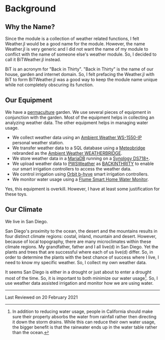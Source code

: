 
# Background

## Why the Name?

Since the module is a collection of weather related functions, I felt Weather.jl would be a good name for the module. However, the name Weather.jl is very generic and I did not want the name of my module to conflict with the name of someone else's weather module. So, I decided to call it BiTWeather.jl instead.

BiT is an acronym for "Back in Thirty". "Back in Thirty" is the name of our house, garden and internet domain. So, I felt prefacing the Weather.jl with BiT to form BiTWeather.jl was a good way to keep the module name unique while not completely obscuring its function.

## Our Equipment

We have a [permaculture](https://en.wikipedia.org/wiki/Permaculture) garden. We use several pieces of equipment in conjunction with the garden. Most of the equipment helps in collecting an analyzing weather data. The other equipment helps in managing water usage.

- We collect weather data using an [Ambient Weather WS-1550-IP](https://ambientweather.com/amws1500.html) personal weather station.
- We transfer weather data to a SQL database using a [Meteobridge](https://meteobridge.com/wiki/index.php/Home) rebranded as the [Ambient Weather WEATHERBRIDGE](https://ambientweather.com/amweatherbridge.html).
- We store weather data in a [MariaDB](https://mariadb.org) running on a [Synology DS718+](https://www.synology.com/).
- We upload weather data to [PWSWeather](https://www.pwsweather.com/) as [BACKINTHRITY](https://www.pwsweather.com/station/pws/BACKINTHIRTY) to enable our smart irrigation controllers to access the weather data.
- We control irrigation using [Orbit b-hyve](https://bhyve.orbitonline.com) smart irrigation controllers.
- We monitor water usage using a [Flume Smart Home Water Monitor](https://flumewater.com/).

Yes, this equipment is overkill. However, I have at least some justification for these toys.

## Our Climate

We live in San Diego.

San Diego's proximity to the ocean, the desert and the mountains results in four distinct climate regions: costal, inland, mountain and desert. However, because of local topography, there are many microclimates within these climate regions. My grandfather, father and I all live(d) in San Diego. Yet the plants and trees that are successful where each of us live(d) differ. So, in order to determine the plants with the best chance of success where I live, I need to know my specific weather. So, I collect my own weather data.

It seems San Diego is either in a drought or just about to enter a drought most of the time. So, it is important to both minimize our water usage[^1]. So, I use weather data assisted irrigation and monitor how we are using water.

---

Last Reviewed on 20 February 2021

[^1]: In addition to reducing water usage, people in California should make sure their property absorbs the water from rainfall rather then directing it down the storm drains. While this can reduce their own water usage, the bigger benefit is that the rainwater ends up in the water table rather than the ocean.
